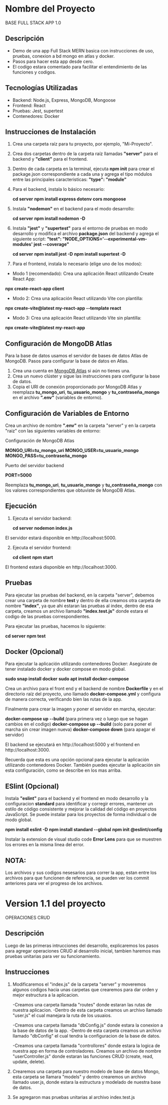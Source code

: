 # Nombre del Proyecto
BASE FULL STACK APP 1.0  

## Descripción

- Demo de una app Full Stack MERN basica con instrucciones de uso, pruebas, conexion a bd mongo en atlas y docker.
- Pasos para hacer esta app desde cero.
- El codigo estara comentado para facilitar el entendimiento de las funciones y codigos.

## Tecnologías Utilizadas

- Backend: Node.js, Express, MongoDB, Mongoose
- Frontend: React
- Pruebas: Jest, supertest
- Contenedores: Docker

## Instrucciones de Instalación

1. Crea una carpeta raíz para tu proyecto, por ejemplo, "Mi-Proyecto".

2. Crea dos carpetas dentro de la carpeta raíz llamadas **"server"** para el backend y **"client"** para el frontend.

3. Dentro de cada carpeta en la terminal, ejecuta **npm init** para crear el package.json correspondiente a cada una y agrega el tipo módulos entre las principales caracteristicas: **"type": "module"**

4. Para el backend, instala lo básico necesario:

   **cd server**
   **npm install express dotenv cors mongoose**

5. Instala **"nodemon"** en el backend para el modo desarrollo:

   **cd server**
   **npm install nodemon -D**   

6. Instala **"jest"** y **"supertest"** para el entorno de pruebas en modo desarrollo y modifica el archivo **package.json** del backend y agrega el siguiente script: **"test": "NODE_OPTIONS='--experimental-vm-modules' jest --coverage"**

   **cd server**
   **npm install jest -D**
   **npm install supertest -D**   

7. Para el frontend, instala lo necesario (elige uno de los modos):

  - Modo 1 (recomendado): Crea una aplicación React utilizando Create React App:

   **npx create-react-app client** 

  - Modo 2: Crea una aplicación React utilizando Vite con plantilla:

   **npx create-vite@latest my-react-app --template react**

  - Modo 3: Crea una aplicación React utilizando Vite sin plantilla:

   **npx create-vite@latest my-react-app**   

## Configuración de MongoDB Atlas

Para la base de datos usamos el servidor de bases de datos Atlas de MongoDB.
Pasos para configurar la base de datos en Atlas.
1. Crea una cuenta en [MongoDB Atlas](https://www.mongodb.com/cloud/atlas) si aún no tienes una.
2. Crea un nuevo clúster y sigue las instrucciones para configurar la base de datos.
3. Copia el URI de conexión proporcionado por MongoDB Atlas y reemplaza **tu_mongo_uri**, **tu_usuario_mongo** y **tu_contraseña_mongo** en el archivo **".env"** (variables de entorno).

## Configuración de Variables de Entorno

Crea un archivo de nombre **".env"** en la carpeta "server" y en la carpeta "raiz" con las siguientes variables de entorno:

Configuración de MongoDB Atlas

   **MONGO_URI=tu_mongo_uri**
   **MONGO_USER=tu_usuario_mongo**
   **MONGO_PASS=tu_contraseña_mongo**

Puerto del servidor backend

   **PORT=5000**

Reemplaza **tu_mongo_uri**, **tu_usuario_mongo** y **tu_contraseña_mongo** con los valores correspondientes que obtuviste de MongoDB Atlas.

## Ejecución

1. Ejecuta el servidor backend:

   **cd server**
   **nodemon index.js**

El servidor estará disponible en http://localhost:5000.

2. Ejecuta el servidor frontend:

   **cd client**
   **npm start**

El frontend estará disponible en http://localhost:3000.

## Pruebas

Para ejecutar las pruebas del backend, en la carpeta "server", debemos crear una carpeta de nombre **test** y dentro de ella creamos otra carpeta de nombre **"index"**, ya que ahi estaran las pruebas al index, dentro de esa carpeta, creamos un archivo llamado **"index.test.js"** donde estara el codigo de las pruebas correspondientes.

Para ejecutar las pruebas, hacemos lo siguiente:
   
   **cd server**
   **npm test**

## Docker (Opcional)

Para ejecutar la aplicación utilizando contenedores Docker:
Asegúrate de tener instalado docker y docker compose en modo global.

   **sudo snap install docker**
   **sudo apt install docker-compose**
   
Crea un archivo para el front end y el backend de nombre **Dockerfile** y en el directorio raíz del proyecto, uno llamado **docker-compose.yml** y configura de manera correcta, verificando bien las rutas de la app.

Finalmente para crear la imagen y poner el servidor en marcha, ejecutar:

   **docker-compose up --build** (para primera vez o luego que se hagan cambios en el codigo)
   **docker-compose up --build** (solo para poner el marcha sin crear imagen nueva)
   **docker-compose down** (para apagar el servidor)

El backend se ejecutará en http://localhost:5000 y el frontend en http://localhost:3000.

Recuerda que esta es una opción opcional para ejecutar la aplicación utilizando contenedores Docker. También puedes ejecutar la aplicación sin esta configuración, como se describe en los mas arriba.

## ESlint (Opcional) 

Instala **"eslint"** para el backend y el frontend en modo desarrollo y la configuracion **standard** para identificar y corregir errores, mantener un estilo de código consistente y mejorar la calidad del código en proyectos JavaScript. Se puede instalar para los proyectos de forma individual o de modo global.

   **npm install eslint -D**
   **npm install standard --global**
   **npm init @eslint/config**

Instalar la extension de visual studio code **Error Lens** para que se muestren los errores en la misma linea del error.




## NOTA: 
Los archivos y sus codigos nesesarios para correr la app, estan entre los archivos para que funcionen de referencia, se pueden ver los commit anteriores para ver el progreso de los archivos.




# Version 1.1 del proyecto
OPERACIONES CRUD  

## Descripción

Luego de las primeras intrucciones del desarrollo, explicaremos los pasos para agregar operaciones CRUD al desarrollo inicial, tambien haremos mas pruebas unitarias para ver su funcionamiento.

## Instrucciones


1. Modificaremos el "index.js" de la carpeta "server" y moveremos algunos codigos hacia unas carpetas que crearemos para dar orden y mejor estructura a la aplicacion.

   -Creamos una carpeta llamada "routes" donde estaran las rutas de nuestra aplicacion.
      -Dentro de esta carpeta creamos un archivo llamado "user.js" el cual manejara la ruta de los usuaios. 
   
   -Creamos una carpeta llamada "dbConfig.js" donde estara la conexion a la base de datos de la app.
      -Dentro de esta carpeta creamos un archivo llamado "dbConfig" el cual tendra la configuracion de la base de datos.
   
   -Creamos una carpeta llamada "controllores" donde estara la logica de nuestra app en forma de controladores. 
      Creamos un archivo de nombre "userController.js" donde estaran las funciones CRUD (create, read, update, delete).

2. Crearemos una carpeta para nuestro modelo de base de datos Mongo, esta carpeta se llamara "models" y dentro crearemos un archivo llamado user.js, donde estara la estructura y modelado de nuestra base de datos.      

3. Se agregaron mas pruebas unitarias al archivo index.test.js